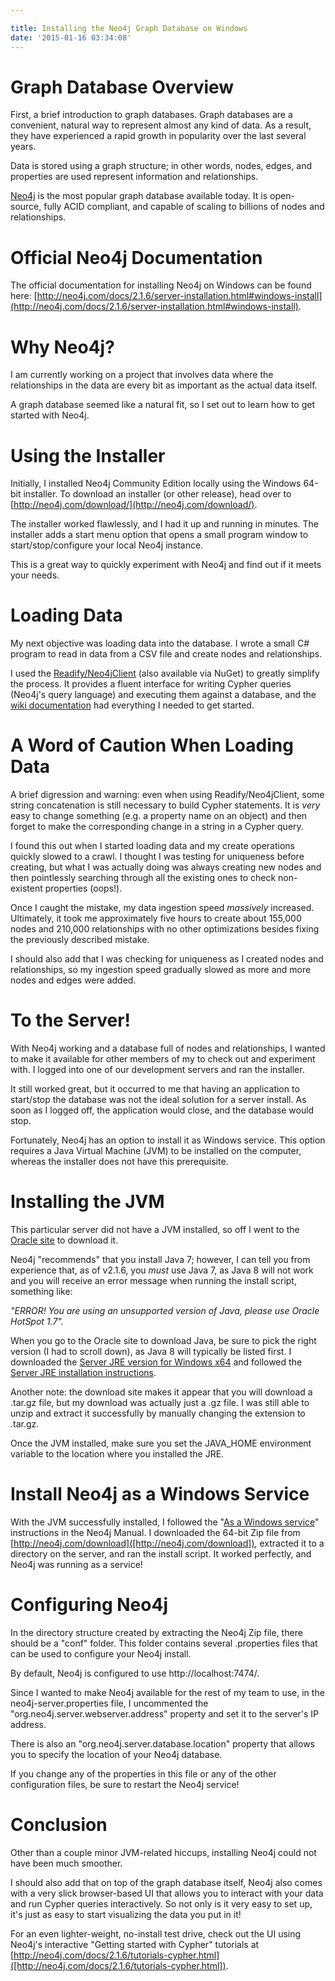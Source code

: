 ```yaml
---

title: Installing the Neo4j Graph Database on Windows
date: '2015-01-16 03:34:08'
---
```


# Graph Database Overview
First, a brief introduction to graph databases. Graph databases are a convenient, natural way to represent almost any kind of data. As a result, they have experienced a rapid growth in popularity over the last several years.

Data is stored using a graph structure; in other words, nodes, edges, and properties are used represent information and relationships.

[Neo4j](http://neo4j.com/) is the most popular graph database available today. It is open-source, fully ACID compliant, and capable of scaling to billions of nodes and relationships.

# Official Neo4j Documentation
The official documentation for installing Neo4j on Windows can be found here: [http://neo4j.com/docs/2.1.6/server-installation.html#windows-install](http://neo4j.com/docs/2.1.6/server-installation.html#windows-install).

# Why Neo4j?
I am currently working on a project that involves data where the relationships in the data are every bit as important as the actual data itself.

A graph database seemed like a natural fit, so I set out to learn how to get started with Neo4j.

# Using the Installer
Initially, I installed Neo4j Community Edition locally using the Windows 64-bit installer. To download an installer (or other release), head over to [http://neo4j.com/download/](http://neo4j.com/download/).

The installer worked flawlessly, and I had it up and running in minutes. The installer adds a start menu option that opens a small program window to start/stop/configure your local Neo4j instance.

This is a great way to quickly experiment with Neo4j and find out if it meets your needs.

# Loading Data
My next objective was loading data into the database.  I wrote a small C# program to read in data from a CSV file and create nodes and relationships.

I used the [Readify/Neo4jClient](https://github.com/Readify/Neo4jClient) (also available via NuGet) to greatly simplify the process. It provides a fluent interface for writing Cypher queries (Neo4j's query language) and executing them against a database, and the [wiki documentation](https://github.com/Readify/Neo4jClient/wiki) had everything I needed to get started.

# A Word of Caution When Loading Data
A brief digression and warning: even when using Readify/Neo4jClient, some string concatenation is still necessary to build Cypher statements. It is *very* easy to change something (e.g. a property name on an object) and then forget to make the corresponding change in a string in a Cypher query.

I found this out when I started loading data and my create operations quickly slowed to a crawl. I thought I was testing for uniqueness before creating, but what I was actually doing was always creating new nodes and then pointlessly searching through all the existing ones to check non-existent properties (oops!).

Once I caught the mistake, my data ingestion speed *massively* increased.  Ultimately, it took me approximately five hours to create about 155,000 nodes and 210,000 relationships with no other optimizations besides fixing the previously described mistake.

I should also add that I was checking for uniqueness as I created nodes and relationships, so my ingestion speed gradually slowed as more and more nodes and edges were added.

# To the Server!
With Neo4j working and a database full of nodes and relationships, I wanted to make it available for other members of my to check out and experiment with. I logged into one of our development servers and ran the installer.

It still worked great, but it occurred to me that having an application to start/stop the database was not the ideal solution for a server install. As soon as I logged off, the application would close, and the database would stop.

Fortunately, Neo4j has an option to install it as Windows service. This option requires a Java Virtual Machine (JVM) to be installed on the computer, whereas the installer does not have this prerequisite.

# Installing the JVM
This particular server did not have a JVM installed, so off I went to the [Oracle site](http://www.oracle.com/technetwork/java/javase/downloads/index.html) to download it.

Neo4j "recommends" that you install Java 7; however, I can tell you from experience that, as of v2.1.6, you *must* use Java 7, as Java 8 will not work and you will receive an error message when running the install script, something like:

*"ERROR! You are using an unsupported version of Java, please use Oracle HotSpot 1.7".*

When you go to the Oracle site to download Java, be sure to pick the right version (I had to scroll down), as Java 8 will typically be listed first. I downloaded the [Server JRE version for Windows x64](http://www.oracle.com/technetwork/java/javase/downloads/server-jre7-downloads-1931105.html) and followed the [Server JRE installation instructions](http://docs.oracle.com/javase/7/docs/webnotes/install/windows/server-jre-installation-windows.html).

Another note: the download site makes it appear that you will download a .tar.gz file, but my download was actually just a .gz file. I was still able to unzip and extract it successfully by manually changing the extension to .tar.gz.

Once the JVM installed, make sure you set the JAVA_HOME environment variable to the location where you installed the JRE.

# Install Neo4j as a Windows Service
With the JVM successfully installed, I followed the "[As a Windows service](http://neo4j.com/docs/2.1.6/server-installation.html#windows-install)" instructions in the Neo4j Manual. I downloaded the 64-bit Zip file from [http://neo4j.com/download]([http://neo4j.com/download]), extracted it to a directory on the server, and ran the install script. It worked perfectly, and Neo4j was running as a service!

# Configuring Neo4j
In the directory structure created by extracting the Neo4j Zip file, there should be a "conf" folder. This folder contains several .properties files that can be used to configure your Neo4j install.

By default, Neo4j is configured to use http://localhost:7474/.

Since I wanted to make Neo4j available for the rest of my team to use, in the neo4j-server.properties file, I uncommented the "org.neo4j.server.webserver.address" property and set it to the server's IP address.

There is also an "org.neo4j.server.database.location" property that allows you to specify the location of your Neo4j database.

If you change any of the properties in this file or any of the other configuration files, be sure to restart the Neo4j service!

# Conclusion
Other than a couple minor JVM-related hiccups, installing Neo4j could not have been much smoother.

I should also add that on top of the graph database itself, Neo4j also comes with a very slick browser-based UI that allows you to interact with your data and run Cypher queries interactively. So not only is it very easy to set up, it's just as easy to start visualizing the data you put in it!

For an even lighter-weight, no-install test drive, check out the UI using Neo4j's interactive "Getting started with Cypher" tutorials at [http://neo4j.com/docs/2.1.6/tutorials-cypher.html]([http://neo4j.com/docs/2.1.6/tutorials-cypher.html]).
